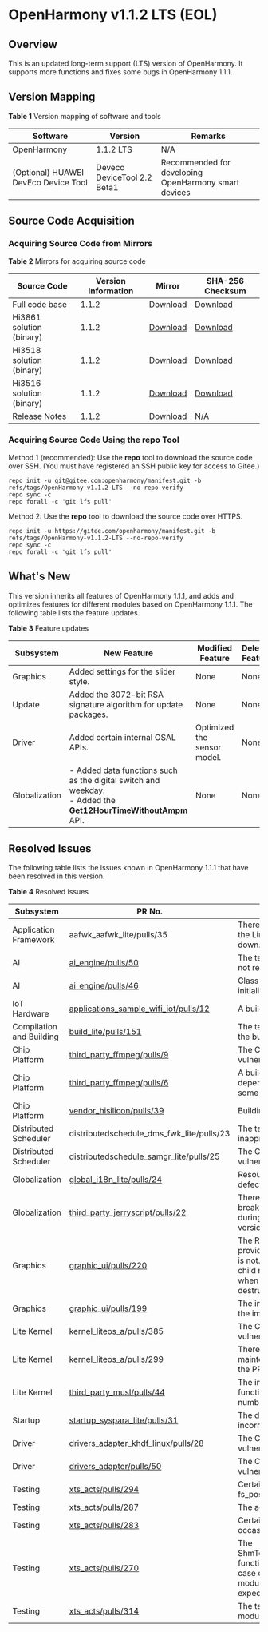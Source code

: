 # OpenHarmony v1.1.2 LTS (EOL)

## Overview

This is an updated long-term support \(LTS\) version of OpenHarmony. It supports more functions and fixes some bugs in OpenHarmony 1.1.1.

## Version Mapping

**Table  1**  Version mapping of software and tools

| Software                             | Version                     | Remarks                                              |
| ------------------------------------ | --------------------------- | ---------------------------------------------------- |
| OpenHarmony                          | 1.1.2 LTS                   | N/A                                                  |
| (Optional) HUAWEI DevEco Device Tool | Deveco DeviceTool 2.2 Beta1 | Recommended for developing OpenHarmony smart devices |


## Source Code Acquisition

### Acquiring Source Code from Mirrors

**Table  2**  Mirrors for acquiring source code

| Source Code              | Version Information | Mirror                                                       | SHA-256 Checksum                                             |
| ------------------------ | ------------------- | ------------------------------------------------------------ | ------------------------------------------------------------ |
| Full code base           | 1.1.2               | [Download](https://repo.huaweicloud.com/harmonyos/os/1.1.2/code-v1.1.2-LTS.tar.gz) | [Download](https://repo.huaweicloud.com/harmonyos/os/1.1.2/code-v1.1.2-LTS.tar.gz.sha256) |
| Hi3861 solution (binary) | 1.1.2               | [Download](https://repo.huaweicloud.com/harmonyos/os/1.1.2/wifiiot-1.1.2.tar.gz) | [Download](https://repo.huaweicloud.com/harmonyos/os/1.1.2/wifiiot-1.1.2.tar.gz.sha256) |
| Hi3518 solution (binary) | 1.1.2               | [Download](https://repo.huaweicloud.com/harmonyos/os/1.1.2/ipcamera_hi3518ev300-1.1.2.tar.gz) | [Download](https://repo.huaweicloud.com/harmonyos/os/1.1.2/ipcamera_hi3518ev300-1.1.2.tar.gz.sha256) |
| Hi3516 solution (binary) | 1.1.2               | [Download](https://repo.huaweicloud.com/harmonyos/os/1.1.2/ipcamera_hi3516dv300-1.1.2.tar.gz) | [Download](https://repo.huaweicloud.com/harmonyos/os/1.1.2/ipcamera_hi3516dv300-1.1.2.tar.gz.sha256) |
| Release Notes            | 1.1.2               | [Download](https://repo.huaweicloud.com/harmonyos/os/1.1.2/OpenHarmony-Release-Notes-1.1.2-LTS.zip) | N/A                                                          |

### Acquiring Source Code Using the repo Tool

Method 1 \(recommended\): Use the  **repo**  tool to download the source code over SSH. \(You must have registered an SSH public key for access to Gitee.\)


```shell
repo init -u git@gitee.com:openharmony/manifest.git -b refs/tags/OpenHarmony-v1.1.2-LTS --no-repo-verify
repo sync -c
repo forall -c 'git lfs pull'
```

Method 2: Use the  **repo**  tool to download the source code over HTTPS.

```shell
repo init -u https://gitee.com/openharmony/manifest.git -b refs/tags/OpenHarmony-v1.1.2-LTS --no-repo-verify
repo sync -c
repo forall -c 'git lfs pull'
```

## What's New

This version inherits all features of OpenHarmony 1.1.1, and adds and optimizes features for different modules based on OpenHarmony 1.1.1. The following table lists the feature updates.

**Table  3**  Feature updates

| Subsystem     | New Feature                                                  | Modified Feature            | Deleted Feature |
| ------------- | ------------------------------------------------------------ | --------------------------- | --------------- |
| Graphics      | Added settings for the slider style.                         | None                        | None            |
| Update        | Added the 3072-bit RSA signature algorithm for update packages. | None                        | None            |
| Driver        | Added certain internal OSAL APIs.                            | Optimized the sensor model. | None            |
| Globalization | - Added data functions such as the digital switch and weekday.<br/>- Added the **Get12HourTimeWithoutAmpm** API. | None                        | None            |

## Resolved Issues

The following table lists the issues known in OpenHarmony 1.1.1 that have been resolved in this version.

**Table  4**  Resolved issues

| Subsystem                | PR No.                                                       | Description                                                  |
| ------------------------ | ------------------------------------------------------------ | ------------------------------------------------------------ |
| Application Framework    | aafwk_aafwk_lite/pulls/35                                    | There is a low probability that the Linux system cannot be shut down. |
| AI                       | [ai_engine/pulls/50](https://gitee.com/openharmony/ai_engine/pulls/50) | The test case for the client is not released.                |
| AI                       | [ai_engine/pulls/46](https://gitee.com/openharmony/ai_engine/pulls/46) | Class members are not initialized.                           |
| IoT Hardware             | [applications_sample_wifi_iot/pulls/12](https://gitee.com/openharmony/applications_sample_wifi_iot/pulls/12) | A build fails.                                               |
| Compilation and Building | [build_lite/pulls/151](https://gitee.com/openharmony/build_lite/pulls/151) | The test case is not available in the build process.         |
| Chip Platform            | [third_party_ffmpeg/pulls/9](https://gitee.com/openharmony/device_hisilicon_third_party_ffmpeg/pulls/9) | The CVE-2020-22025 vulnerability is detected.                |
| Chip Platform            | [third_party_ffmpeg/pulls/6](https://gitee.com/openharmony/device_hisilicon_third_party_ffmpeg/pulls/6) | A build fails due to the dependency on valgrind in some environments. |
| Chip Platform            | [vendor_hisilicon/pulls/39](https://gitee.com/openharmony/vendor_hisilicon/pulls/39) | Building the release fails.                                  |
| Distributed Scheduler    | distributedschedule_dms_fwk_lite/pulls/23                    | The test case name is inappropriate.                         |
| Distributed Scheduler    | distributedschedule_samgr_lite/pulls/25                      | The CVE-2021-22478 vulnerability is detected.                |
| Globalization            | [global_i18n_lite/pulls/24](https://gitee.com/openharmony/global_i18n_lite/pulls/24) | Resource loading of **i18n.dat** is defective.               |
| Globalization            | [third_party_jerryscript/pulls/22](https://gitee.com/openharmony/third_party_jerryscript/pulls/22) | There is a possibility that the breakpoint cannot be stopped during debugging of the macOS version. |
| Graphics                 | [graphic_ui/pulls/220](https://gitee.com/openharmony/graphic_ui/pulls/220) | The Remove function is provided, but the Add function is not. After the modification, the child nodes are not cleared when the **UIViewGroup** is destructed. |
| Graphics                 | [graphic_ui/pulls/199](https://gitee.com/openharmony/graphic_ui/pulls/199) | The image is not updated after the image path is updated.    |
| Lite Kernel              | [kernel_liteos_a/pulls/385](https://gitee.com/openharmony/kernel_liteos_a/pulls/385) | The CVE-2021-22479 vulnerability is detected.                |
| Lite Kernel              | [kernel_liteos_a/pulls/299](https://gitee.com/openharmony/kernel_liteos_a/pulls/299) | There are unnecessary maintenance and test logs of the PRINTK function. |
| Lite Kernel              | [third_party_musl/pulls/44](https://gitee.com/openharmony/third_party_musl/pulls/44) | The implementation of the srand function for setting random number seeds is inappropriate. |
| Startup                  | [startup_syspara_lite/pulls/31](https://gitee.com/openharmony/startup_syspara_lite/pulls/31) | The date of the security patch is incorrect.                 |
| Driver                   | [drivers_adapter_khdf_linux/pulls/28](https://gitee.com/openharmony/drivers_adapter_khdf_linux/pulls/28) | The CVE-2021-22441 vulnerability is detected.                |
| Driver                   | [drivers_adapter/pulls/50](https://gitee.com/openharmony/drivers_adapter/pulls/50) | The CVE-2021-22480 vulnerability is detected.                |
| Testing                  | [xts_acts/pulls/294](https://gitcode.com/openharmony/xts_acts/pulls/294) | Certain test cases of the fs_posix module are unstable.      |
| Testing                  | [xts_acts/pulls/287](https://gitcode.com/openharmony/xts_acts/pulls/287) | The acts test fails.                                         |
| Testing                  | [xts_acts/pulls/283](https://gitcode.com/openharmony/xts_acts/pulls/283) | Certain CMSIS test cases fail occasionally.                  |
| Testing                  | [xts_acts/pulls/270](https://gitcode.com/openharmony/xts_acts/pulls/270) | The ShmTest.testShmatSHM_REMAP function in the ShmTest.cpp test case of the shared_memory module does not run as expected. |
| Testing                  | [xts_acts/pulls/314](https://gitcode.com/openharmony/xts_acts/pulls/314) | The test of the net_posix module fails.                      |

